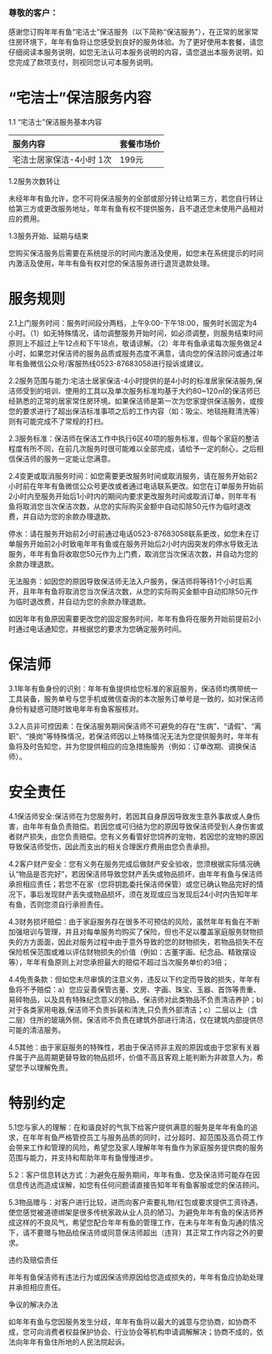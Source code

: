 ### 尊敬的客户：

感谢您订购年年有鱼“宅洁士”保洁服务（以下简称“保洁服务”），在正常的居家常住房环境下，年年有鱼将让您感受到良好的服务体验。为了更好使用本套餐，请您仔细阅读本服务说明，如您无法认可本服务说明的内容，请您退出本服务说明，如您完成了款项支付，则视同您认可本服务说明。

# “宅洁士”保洁服务内容

1.1 “宅洁士”保洁服务基本内容

| 服务内容 | 套餐市场价 |
| :--- | :--- |
| 宅洁士居家保洁-4小时 1次 | 199元 |

1.2服务次数转让

未经年年有鱼允许，您不可将保洁服务的全部或部分转让给第三方，若您自行转让给第三方或更改服务地址，年年有鱼有权不提供服务，且不退还您未使用产品相对应的费用。

1.3服务开始、延期与结束

您购买保洁服务后需要在系统提示的时间内激活及使用，如您未在系统提示的时间内激活及使用，年年有鱼有权对您的保洁服务进行退货退款处理。

# 服务规则

2.1上门服务时间：服务时间段分两档，上午9:00-下午18:00，服务时长固定为4小时。（1）如无特殊情况，请勿调整服务开始时间，如必须调整，则服务结束时间原则上不超过上午12点和下午18点，敬请谅解。（2）年年有鱼承诺每次服务做足4小时，如果您对保洁师的服务品质或服务态度不满意，请向您的保洁顾问或通过年年有鱼微信公众号/客服热线0523-87683058进行投诉或建议。

2.2服务范围与能力:宅洁士居家保洁-4小时提供的是4小时的标准居家保洁服务,保洁师受到的培训、使用的工具以及单次服务标准均基于大约80~120㎡的保洁师已经熟悉的正常的居家常住房环境。如果保洁师是第一次为您家提供保洁服务，或按您的要求进行了超出保洁标准事项之后的工作内容（如：吸尘、地毯拖鞋清洗等）则有可能完成不了常规的打扫。

2.3服务标准：保洁师在保洁工作中执行6区40项的服务标准，但每个家庭的整洁程度有所不同，在前几次服务时很可能难以全部完成，请给予一定的耐心，之后相信保洁师的服务一定能让您满意。

2.4变更或取消服务时间：如您需要更改服务时间或取消服务，请在服务开始前2小时前在年年有鱼微信公众号更改或者通过电话联系更改。如您在订单服务开始前2小时内至服务开始后1小时内的期间内要求更改服务时间或取消订单，则年年有鱼将取消您当次保洁次数，从您的实际购买金额中自动扣除50元作为临时退改费，并自动为您的余款办理退款。

停水：请在服务开始前2小时前通过电话0523-87683058联系更改，如您未在订单服务开始前2小时致电年年有鱼或在服务开始后2小时内因突发的停水导致无法服务，年年有鱼将收取您50元作为上门费，取消您当次保洁次数，并自动为您的余款办理退款。

无法服务：如因您的原因导致保洁师无法入户服务，保洁师将等待1个小时后离开，且年年有鱼将取消您当次保洁次数，从您的实际购买金额中自动扣除50元作为临时退改费，并自动为您的余款办理退款。

如因年年有鱼原因需要更改您的固定服务时间，年年有鱼将在服务开始前提前2小时通过电话通知您，并根据您的要求为您确定服务时间。

# 保洁师

3.1年年有鱼身份的识别：年年有鱼提供给您标准的家庭服务，保洁师均携带统一工具装备，服务单号与您手机或微信查询的本次服务订单号是一致的，如对保洁师身份有疑惑可随时致电年年有鱼客服核对。

3.2人员非可控因素：在保洁服务期间保洁师不可避免的存在“生病”、“请假”、“离职”、“换岗”等特殊情况，若保洁师因以上特殊情况无法为您提供服务时，年年有鱼将及时告知您，并为您提供相应的应急措施服务（例如：订单改期、调换保洁师）。

# 安全责任

4.1保洁师安全:保洁师在为您服务时，若因其自身原因导致发生意外事故或人身伤害，由年年有鱼负责赔偿。若因您或可归结为您的原因导致保洁师受到人身伤害或者财产损失，由您负责赔偿。您有义务看管好您饲养的宠物，若因您的宠物的原因导致保洁师受伤，因此而支出的相关合理医疗费用由您负责承担。

4.2客户财产安全：您有义务在服务完成后做财产安全验收，您须根据实际情况确认“物品是否完好”，若因保洁师导致您财产丢失或物品损坏，由年年有鱼与保洁师承担相应责任；若您不在家（您将钥匙委托保洁师保管）或您已确认物品完好的情况下，事后发现财产丢失或物品损坏，须在发现或应当发现后24小时内告知年年有鱼，否则您须自行承担责任。

4.3财务损坏赔偿：由于家庭服务存在很多不可预估的风险，虽然年年有鱼在不断加强培训与管理，并且对每单服务均购买了保险，但也不足以覆盖家庭服务财物损失的方方面面，因此对服务过程中由于意外导致的您的财物损失，若物品损失不在保险核保范围或难以评估财物损失的价值（例如：古董字画、纪念品、精致摆设等），年年有鱼原则上对您承担最大的赔偿不超过当次服务单价的3倍；

4.4免责条款：但如您未尽审慎的注意义务，违反以下约定而导致的损失，年年有鱼将不予赔偿：a）您应妥善保管古董、文房、字画、珠宝、玉器、首饰等贵重、易碎物品，以及具有特殊纪念意义的物品，保洁师对此类物品不负责清洁养护；b\)对于各类家用电器,保洁师不负责拆装和清洗,只负责外部清洁；c）二层以上（含二层）住所的玻璃外侧，保洁师不负责在建筑外部进行清洁，仅在建筑内部提供尽可能的清洁服务。

4.5其他：由于家庭服务的特殊性，若由于保洁师非主观的原因或由于您家有关器件属于产品周期更替导致的物品损坏，价值不高且客观上能判断为非故意人为，希望您予以理解免责。

# 特别约定

5.1您与家人的理解：在和谐良好的气氛下给客户提供满意的服务是年年有鱼的追求，在年年有鱼严格管控员工与服务品质的同时，过分超时、超范围及高负荷工作会带来工作和管理的风险，希望您及家人理解年年有鱼作为家庭服务提供商的服务范围与能力，并支持和帮助年年有鱼慢慢进步。

5.2：客户信息转达方式：为避免在服务期间，年年有鱼、您及保洁师可能存在因信息传达而造成误解，如您有任何问题请直接告知年年有鱼客服或您的保洁顾问。

5.3物品赠与：对客户进行比较，进而向客户索要礼物/红包或要求提供工资待遇，使您感觉被道德绑架是很多传统家政从业人员的陋习。为避免年年有鱼的保洁师养成这样的不良风气，希望您配合年年有鱼的管理工作，在未与年年有鱼沟通的情况下，请不要赠与物品给保洁师或同意保洁师超出（违背）其正常工作内容之外的要求。

违约及赔偿责任

年年有鱼保洁师有违法行为或因保洁师原因给您造成损失的，年年有鱼应协助处理并承担相应责任。

争议的解决办法

如年年有鱼与您因服务发生分歧，年年有鱼将以最大的诚意与您协商，如协商不成，您可向消费者权益保护协会、行业协会等机构申请调解解决；协商不成的，依法向年年有鱼住所地的人民法院起诉。

